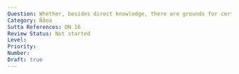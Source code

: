 ```yaml
---
Question: Whether, besides direct knowledge, there are grounds for certain knowledge?
Category: Ñāṇa
Sutta References: DN 16
Review Status: Not started
Level: 
Priority: 
Number: 
Draft: true
---
```

